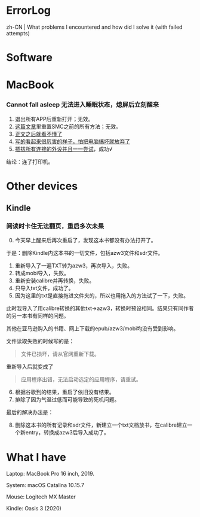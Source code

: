 # ErrorLog
zh-CN | What problems I encountered and how did I solve it (with failed attempts)

# Software


# MacBook
### Cannot fall asleep 无法进入睡眠状态，熄屏后立刻醒来
1. 退出所有APP后重新打开；无效。
2. [这篇文章](https://www.jianshu.com/p/7b55f2bb3cbd)里重置SMC之前的所有方法；无效。
3. [正文之后就看不懂了](https://blog.csdn.net/cneducation/article/details/21217963)
4. [写的看起来很厉害的样子，怕把电脑搞坏就放弃了](https://michaelkummer.com/tech/mac-sleep-fix/)
5. [插拔所有连接的外设并且一一尝试](https://www.cnet.com/news/tackling-macs-that-randomly-wake-from-sleep/)，成功√

结论：连了打印机。


# Other devices
## Kindle 
### 阅读时卡住无法翻页，重启多次未果
0. 今天早上醒来后再次重启了，发现这本书都没有办法打开了。

于是：删除Kindle内这本书的一切文件，包括azw3文件和sdr文件。

1. 重新导入了一遍TXT转为azw3，再次导入，失败。
2. 转成mobi导入，失败。
3. 重新安装calibre并再转换，失败。
4. 只导入txt文件，成功了。
5. 因为这里的txt是直接拖进文件夹的，所以也用拖入的方法试了一下，失败。

此时我导入了用calibre转换的其他txt→azw3，转换时预设相同。结果只有同作者的另一本书有同样的问题。

其他在亚马逊购入的书籍、网上下载的epub/azw3/mobi均没有受到影响。

文件读取失败的时候写的是：
> 文件已损坏，请从官网重新下载。

重新导入后就变成了
> 应用程序出错，无法启动选定的应用程序，请重试。

6. 根据谷歌到的结果，重启了依旧没有结果。
7. 排除了因为气温过低而可能导致的死机问题。

最后的解决办法是：

8. 删除这本书的所有记录和sdr文件，新建立一个txt文档放书，在calibre建立一个新entry，转换成azw3后导入成功了。

# What I have
Laptop: MacBook Pro 16 inch, 2019. 

System: macOS Catalina 10.15.7

Mouse: Logitech MX Master

Kindle: Oasis 3 (2020)
